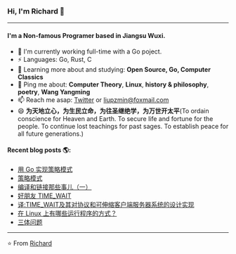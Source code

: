 ### Hi, I'm Richard 👋
---

#### I'm a Non-famous Programer based in Jiangsu Wuxi.

- 🏢 I'm currently working full-time with a Go poject.
- ⚡ Languages: Go, Rust, C
- 🌱 Learning more about and studying: **Open Source, Go, Computer Classics**
- 💬 Ping me about: **Computer Theory**, **Linux**, **history & philosophy**, **poetry**, **Wang Yangming**
- 📫 Reach me asap: <a href="https://twitter.com/liupzmin/">Twitter</a> or liupzmin@foxmail.com
- 😄 **为天地立心，为生民立命，为往圣继绝学，为万世开太平**(To ordain conscience for Heaven and Earth. To secure life and fortune for the people. To continue lost teachings for past sages. To establish peace for all future generations.)

#### Recent blog posts 🌎:
- [用 Go 实现策略模式](https://liupzmin.com/2021/01/15/design_patterns/strategy-go/)
- [策略模式](https://liupzmin.com/2021/01/03/design_patterns/strategy/)
- [编译和链接那些事儿（一）](https://liupzmin.com/2020/03/24/c/static-link-dynamic-link-1/)
- [好朋友 TIME_WAIT](https://liupzmin.com/2020/02/26/network/tcp-time-wait/)
- [译:TIME_WAIT及其对协议和可伸缩客户端服务器系统的设计实现](https://liupzmin.com/2020/01/09/theory/time-wait-system-design/)
- [在 Linux 上有哪些运行程序的方式？](https://liupzmin.com/2019/11/26/linux/how-do-we-run-programs-on-unix-systems/)
- [三体问题](https://liupzmin.com/2019/10/09/theory/three-body-problem/)
---

⭐️ From [Richard](https://github.com/liupzmin)

<!--
**liupzmin/liupzmin** is a ✨ _special_ ✨ repository because its `README.md` (this file) appears on your GitHub profile.

Here are some ideas to get you started:

- 🔭 I’m currently working on ...
- 🌱 I’m currently learning ...
- 👯 I’m looking to collaborate on ...
- 🤔 I’m looking for help with ...
- 💬 Ask me about ...
- 📫 How to reach me: ...
- 😄 Pronouns: ...
- ⚡ Fun fact: ...
-->
